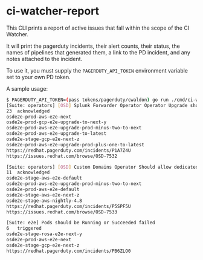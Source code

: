 # ci-watcher-report

This CLI prints a report of active issues that fall within the scope of the CI Watcher.

It will print the pagerduty incidents, their alert counts, their status, the names of pipelines that generated them, a link to the PD incident, and any notes attached to the incident.

To use it, you must supply the `PAGERDUTY_API_TOKEN` environment variable set to your own PD token.

A sample usage:

```sh
$ PAGERDUTY_API_TOKEN=(pass tokens/pagerduty/cwaldon) go run ./cmd/ci-watcher-report/
[Suite: operators] [OSD] Splunk Forwarder Operator Operator Upgrade should upgrade from the replaced version failed
23  acknowledged
osde2e-prod-aws-e2e-next
osde2e-prod-gcp-e2e-upgrade-to-next-y
osde2e-prod-aws-e2e-upgrade-prod-minus-two-to-next
osde2e-prod-aws-e2e-upgrade-to-latest
osde2e-stage-gcp-e2e-next-z
osde2e-prod-aws-e2e-upgrade-prod-plus-one-to-latest
https://redhat.pagerduty.com/incidents/P1A7Z4U
https://issues.redhat.com/browse/OSD-7532

[Suite: operators] [OSD] Custom Domains Operator Should allow dedicated-admins to create domains Should be resolvable by external services failed
11  acknowledged
osde2e-stage-aws-e2e-default
osde2e-prod-aws-e2e-upgrade-prod-minus-two-to-next
osde2e-prod-aws-e2e-default
osde2e-stage-aws-e2e-next-z
osde2e-stage-aws-nightly-4.8
https://redhat.pagerduty.com/incidents/P5SPF5U
https://issues.redhat.com/browse/OSD-7533

[Suite: e2e] Pods should be Running or Succeeded failed
6   triggered
osde2e-stage-rosa-e2e-next-y
osde2e-prod-aws-e2e-next
osde2e-stage-gcp-e2e-next-z
https://redhat.pagerduty.com/incidents/PB6ZLO0

```
